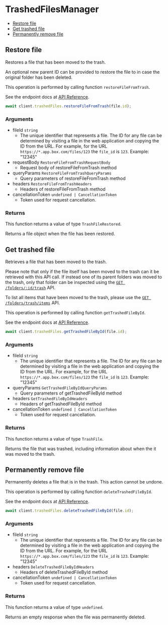 # TrashedFilesManager

- [Restore file](#restore-file)
- [Get trashed file](#get-trashed-file)
- [Permanently remove file](#permanently-remove-file)

## Restore file

Restores a file that has been moved to the trash.

An optional new parent ID can be provided to restore the file to in case the
original folder has been deleted.

This operation is performed by calling function `restoreFileFromTrash`.

See the endpoint docs at
[API Reference](https://developer.box.com/reference/post-files-id/).

<!-- sample post_files_id -->

```ts
await client.trashedFiles.restoreFileFromTrash(file.id);
```

### Arguments

- fileId `string`
  - The unique identifier that represents a file. The ID for any file can be determined by visiting a file in the web application and copying the ID from the URL. For example, for the URL `https://*.app.box.com/files/123` the `file_id` is `123`. Example: "12345"
- requestBody `RestoreFileFromTrashRequestBody`
  - Request body of restoreFileFromTrash method
- queryParams `RestoreFileFromTrashQueryParams`
  - Query parameters of restoreFileFromTrash method
- headers `RestoreFileFromTrashHeaders`
  - Headers of restoreFileFromTrash method
- cancellationToken `undefined | CancellationToken`
  - Token used for request cancellation.

### Returns

This function returns a value of type `TrashFileRestored`.

Returns a file object when the file has been restored.

## Get trashed file

Retrieves a file that has been moved to the trash.

Please note that only if the file itself has been moved to the
trash can it be retrieved with this API call. If instead one of
its parent folders was moved to the trash, only that folder
can be inspected using the
[`GET /folders/:id/trash`](e://get_folders_id_trash) API.

To list all items that have been moved to the trash, please
use the [`GET /folders/trash/items`](e://get-folders-trash-items/)
API.

This operation is performed by calling function `getTrashedFileById`.

See the endpoint docs at
[API Reference](https://developer.box.com/reference/get-files-id-trash/).

<!-- sample get_files_id_trash -->

```ts
await client.trashedFiles.getTrashedFileById(file.id);
```

### Arguments

- fileId `string`
  - The unique identifier that represents a file. The ID for any file can be determined by visiting a file in the web application and copying the ID from the URL. For example, for the URL `https://*.app.box.com/files/123` the `file_id` is `123`. Example: "12345"
- queryParams `GetTrashedFileByIdQueryParams`
  - Query parameters of getTrashedFileById method
- headers `GetTrashedFileByIdHeaders`
  - Headers of getTrashedFileById method
- cancellationToken `undefined | CancellationToken`
  - Token used for request cancellation.

### Returns

This function returns a value of type `TrashFile`.

Returns the file that was trashed,
including information about when the it
was moved to the trash.

## Permanently remove file

Permanently deletes a file that is in the trash.
This action cannot be undone.

This operation is performed by calling function `deleteTrashedFileById`.

See the endpoint docs at
[API Reference](https://developer.box.com/reference/delete-files-id-trash/).

<!-- sample delete_files_id_trash -->

```ts
await client.trashedFiles.deleteTrashedFileById(file.id);
```

### Arguments

- fileId `string`
  - The unique identifier that represents a file. The ID for any file can be determined by visiting a file in the web application and copying the ID from the URL. For example, for the URL `https://*.app.box.com/files/123` the `file_id` is `123`. Example: "12345"
- headers `DeleteTrashedFileByIdHeaders`
  - Headers of deleteTrashedFileById method
- cancellationToken `undefined | CancellationToken`
  - Token used for request cancellation.

### Returns

This function returns a value of type `undefined`.

Returns an empty response when the file was
permanently deleted.

